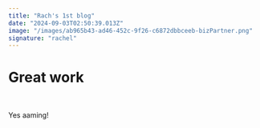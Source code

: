 ```yaml
---
title: "Rach's 1st blog"
date: "2024-09-03T02:50:39.013Z"
image: "/images/ab965b43-ad46-452c-9f26-c6872dbbceeb-bizPartner.png"
signature: "rachel"
---
```


<h1>Great work</h1><p><br></p><p>Yes aaming!</p>
